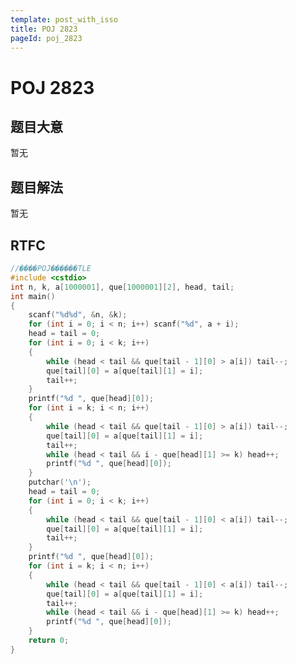 ```yaml
---
template: post_with_isso
title: POJ 2823
pageId: poj_2823
---
```


# POJ 2823
<span id="poem"></span><script>$(function(){$.ajax('/api/poem?rnd='+Date.now()+Math.random()).done(function(data){$('#poem').text(data);});});</script>
## 题目大意
暂无

## 题目解法
暂无

## RTFC

```cpp
//����POJ������TLE
#include <cstdio>
int n, k, a[1000001], que[1000001][2], head, tail;
int main()
{
    scanf("%d%d", &n, &k);
    for (int i = 0; i < n; i++) scanf("%d", a + i);
    head = tail = 0;
    for (int i = 0; i < k; i++)
    {
        while (head < tail && que[tail - 1][0] > a[i]) tail--;
        que[tail][0] = a[que[tail][1] = i];
        tail++;
    }
    printf("%d ", que[head][0]);
    for (int i = k; i < n; i++)
    {
        while (head < tail && que[tail - 1][0] > a[i]) tail--;
        que[tail][0] = a[que[tail][1] = i];
        tail++;
        while (head < tail && i - que[head][1] >= k) head++;
        printf("%d ", que[head][0]);
    }
    putchar('\n');
    head = tail = 0;
    for (int i = 0; i < k; i++)
    {
        while (head < tail && que[tail - 1][0] < a[i]) tail--;
        que[tail][0] = a[que[tail][1] = i];
        tail++;
    }
    printf("%d ", que[head][0]);
    for (int i = k; i < n; i++)
    {
        while (head < tail && que[tail - 1][0] < a[i]) tail--;
        que[tail][0] = a[que[tail][1] = i];
        tail++;
        while (head < tail && i - que[head][1] >= k) head++;
        printf("%d ", que[head][0]);
    }
    return 0;
}

```
<div id="__comment"></div>

